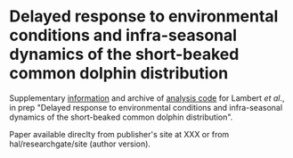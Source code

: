 Delayed response to environmental conditions and infra-seasonal dynamics of the short-beaked common dolphin distribution
========

Supplementary [information](https://github.com/CLambert1/WinterBoBDd/tree/main/SupplementaryFiles) and archive of [analysis code](https://github.com/CLambert1/WinterBoBDd/tree/main/Data%20and%20codes) for Lambert *et al.*, in prep "Delayed response to environmental conditions and infra-seasonal dynamics of the short-beaked common dolphin distribution". 

Paper available direclty from publisher's site at XXX or from hal/researchgate/site (author version).




